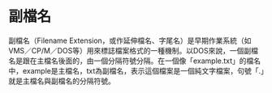 # 副檔名

副檔名（Filename Extension，或作延伸檔名、字尾名）是早期作業系統（如VMS／CP/M／DOS等）用來標誌檔案格式的一種機制。以DOS來說，一個副檔名是跟在主檔名後面的，由一個分隔符號分隔。在一個像「example.txt」的檔名中，example是主檔名，txt為副檔名，表示這個檔案是一個純文字檔案，句號「.」就是主檔名與副檔名的分隔符號。